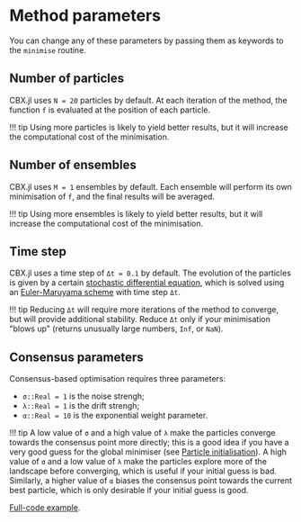 # Method parameters

You can change any of these parameters by passing them as keywords to the `minimise` routine.

## Number of particles

CBX.jl uses `N = 20` particles by default. At each iteration of the method, the function `f` is evaluated at the position of each particle.

!!! tip
    Using more particles is likely to yield better results, but it will increase the computational cost of the minimisation.


## Number of ensembles

CBX.jl uses `M = 1` ensembles by default. Each ensemble will perform its own minimisation of `f`, and the final results will be averaged.

!!! tip
    Using more ensembles is likely to yield better results, but it will increase the computational cost of the minimisation.


## Time step

CBX.jl uses a time step of `Δt = 0.1` by default. The evolution of the particles is given by a certain [stochastic differential equation](https://en.wikipedia.org/wiki/Stochastic_differential_equation), which is solved using an [Euler-Maruyama scheme](https://en.wikipedia.org/wiki/Euler%E2%80%93Maruyama_method) with time step `Δt`.

!!! tip
    Reducing `Δt` will require more iterations of the method to converge, but will provide additional stability. Reduce `Δt` only if your minimisation "blows up" (returns unusually large numbers, `Inf`, or `NaN`).


## Consensus parameters

Consensus-based optimisation requires three parameters:
- `σ::Real = 1` is the noise strengh;
- `λ::Real = 1` is the drift strengh;
- `α::Real = 10` is the exponential weight parameter.

!!! tip
    A low value of `σ` and a high value of `λ` make the particles converge towards the consensus point more directly; this is a good idea if you have a very good guess for the global minimiser (see [Particle initialisation](@ref)). A high value of `σ` and a low value of `λ` make the particles explore more of the landscape before converging, which is useful if your initial guess is bad. Similarly, a higher value of `α` biases the consensus point towards the current best particle, which is only desirable if your initial guess is good.

[Full-code example](https://github.com/PdIPS/CBX.jl/blob/main/examples/basic_usage/method_parameters.jl).
